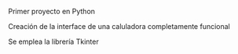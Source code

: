 Primer proyecto en Python

Creación de la interface de una caluladora completamente funcional

Se emplea la librería Tkinter
